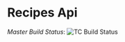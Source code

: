 # Recipes Api

*Master Build Status*: ![TC Build Status](https://manonbuildserver.beta.teamcity.com/app/rest/builds/aggregated/strob:(buildType:(project:(RecipeApi)))/statusIcon.svg)
